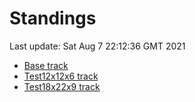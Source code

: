 # Standings

Last update: Sat Aug  7 22:12:36 GMT 2021

* [Base track](comps/Base/2021-08-07/standings.md)
* [Test12x12x6 track](comps/Test12x12x6/2021-08-07/standings.md)
* [Test18x22x9 track](comps/Test18x22x9/2021-08-07/standings.md)
